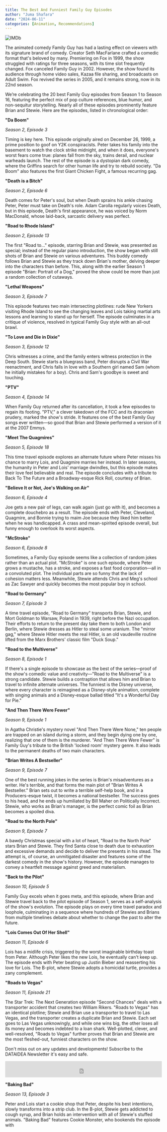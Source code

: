 ```yaml
---
title: The Best And Funniest Family Guy Episodes
author: "Juma Shafara"
date: "2024-06-11"
categories: [Animation, Recommendations]
---
```


![IMDb](thumbnail.jpg)

The animated comedy Family Guy has had a lasting effect on viewers with its signature brand of comedy. Creator Seth MacFarlane crafted a comedic format that's beloved by many. Premiering on Fox in 1999, the show struggled with ratings for three seasons, with its time slot frequently changed. Fox canceled Family Guy in 2002. However, the show found its audience through home video sales, Kazaa file sharing, and broadcasts on Adult Swim. Fox revived the series in 2005, and it remains strong, now in its 22nd season.

We’re celebrating the 20 best Family Guy episodes from Season 1 to Season 16, featuring the perfect mix of pop culture references, blue humor, and non-sequitur storytelling. Nearly all of these episodes prominently feature Brian and Stewie. Here are the episodes, listed in chronological order:

**"Da Boom"**

_Season 2, Episode 3_

Timing is key here. This episode originally aired on December 26, 1999, a prime position to goof on Y2K conspiracists. Peter takes his family into the basement to watch the clock strike midnight, and when it does, everyone's worst fears come true: planes fall from the sky, trains derail, and nuclear warheads launch. The rest of the episode is a dystopian dark comedy, where the Griffins search for other human life and try to rebuild society. "Da Boom" also features the first Giant Chicken Fight, a famous recurring gag.

**"Death is a Bitch"**

_Season 2, Episode 6_

Death comes for Peter's soul, but when Death sprains his ankle chasing Peter, Peter must take on Death's role. Adam Carolla regularly voices Death, but in this episode, Death's first appearance, he was voiced by Norm MacDonald, whose laid-back, sarcastic delivery was perfect.

<script async src="https://pagead2.googlesyndication.com/pagead/js/adsbygoogle.js?client=ca-pub-8076040302380238"
     crossorigin="anonymous"></script>

<ins class="adsbygoogle"
     style="display:block; text-align:center;"
     data-ad-layout="in-article"
     data-ad-format="fluid"
     data-ad-client="ca-pub-8076040302380238"
     data-ad-slot="8693891310"></ins>

<script>
     (adsbygoogle = window.adsbygoogle || []).push({});
</script>

**"Road to Rhode Island"**

_Season 2, Episode 13_

The first "Road to…" episode, starring Brian and Stewie, was presented as special; instead of the regular piano introduction, the show began with still shots of Brian and Stewie on various adventures. This buddy comedy follows Brian and Stewie as they track down Brian's mother, delving deeper into the characters than before. This, along with the earlier Season 1 episode "Brian: Portrait of a Dog," proved the show could be more than just a random collection of cutaways.

**"Lethal Weapons"**

_Season 3, Episode 7_

This episode features two main intersecting plotlines: rude New Yorkers visiting Rhode Island to see the changing leaves and Lois taking martial arts lessons and learning to stand up for herself. The episode culminates in a critique of violence, resolved in typical Family Guy style with an all-out brawl.

**"To Love and Die in Dixie"**

_Season 3, Episode 12_

Chris witnesses a crime, and the family enters witness protection in the Deep South. Stewie starts a bluegrass band, Peter disrupts a Civil War reenactment, and Chris falls in love with a Southern girl named Sam (whom he initially mistakes for a boy). Chris and Sam's goodbye is sweet and touching.

<script async src="https://pagead2.googlesyndication.com/pagead/js/adsbygoogle.js?client=ca-pub-8076040302380238"
     crossorigin="anonymous"></script>

<ins class="adsbygoogle"
     style="display:block; text-align:center;"
     data-ad-layout="in-article"
     data-ad-format="fluid"
     data-ad-client="ca-pub-8076040302380238"
     data-ad-slot="8693891310"></ins>

<script>
     (adsbygoogle = window.adsbygoogle || []).push({});
</script>

**"PTV"**

_Season 4, Episode 14_

When Family Guy returned after its cancellation, it took a few episodes to regain its footing. "PTV," a clever takedown of the FCC and its draconian prudery, marked the show's stride. It features one of the best Family Guy songs ever written—so good that Brian and Stewie performed a version of it at the 2007 Emmys.

**"Meet The Quagmires"**

_Season 5, Episode 18_

This time travel episode explores an alternate future where Peter misses his chance to marry Lois, and Quagmire marries her instead. In later seasons, the humanity in Peter and Lois' marriage dwindles, but this episode makes their love feel believable and real. The episode concludes with a tribute to Back To The Future and a Broadway-esque Rick Roll, courtesy of Brian.

**"Believe It or Not, Joe's Walking on Air"**

_Season 6, Episode 4_

Joe gets a new pair of legs, can walk again (just go with it), and becomes a complete douchebro as a result. The episode ends with Peter, Cleveland, Quagmire, and Bonnie trying to maim Joe because they liked him better when he was handicapped. A crass and mean-spirited episode overall, but funny enough to overlook its worst aspects.

<script async src="https://pagead2.googlesyndication.com/pagead/js/adsbygoogle.js?client=ca-pub-8076040302380238"
     crossorigin="anonymous"></script>

<ins class="adsbygoogle"
     style="display:block; text-align:center;"
     data-ad-layout="in-article"
     data-ad-format="fluid"
     data-ad-client="ca-pub-8076040302380238"
     data-ad-slot="8693891310"></ins>

<script>
     (adsbygoogle = window.adsbygoogle || []).push({});
</script>

**"McStroke"**

_Season 6, Episode 8_

Sometimes, a Family Guy episode seems like a collection of random jokes rather than an actual plot. "McStroke" is one such episode, where Peter grows a mustache, has a stroke, and exposes a fast food corporation—all in a convoluted plot. The individual parts are so funny that the lack of cohesion matters less. Meanwhile, Stewie attends Chris and Meg's school as Zac Sawyer and quickly becomes the most popular boy in school.

**"Road to Germany"**

_Season 7, Episode 3_

A time travel episode, "Road to Germany" transports Brian, Stewie, and Mort Goldman to Warsaw, Poland in 1939, right before the Nazi occupation. Their efforts to return to the present day take them to both London and Berlin, where Stewie dresses as Hitler to steal some uranium. The "mirror gag," where Stewie Hitler meets the real Hitler, is an old vaudeville routine lifted from the Marx Brothers' classic film "Duck Soup."

**"Road to the Multiverse"**

_Season 8, Episode 1_

If there's a single episode to showcase as the best of the series—proof of the show's comedic value and creativity—"Road to the Multiverse" is a strong candidate. Stewie builds a contraption that allows him and Brian to travel to infinite alternate universes. The funniest is the Disney universe, where every character is reimagined as a Disney-style animation, complete with singing animals and a Disney-esque ballad titled "It's a Wonderful Day for Pie."

<script async src="https://pagead2.googlesyndication.com/pagead/js/adsbygoogle.js?client=ca-pub-8076040302380238"
     crossorigin="anonymous"></script>

<ins class="adsbygoogle"
     style="display:block; text-align:center;"
     data-ad-layout="in-article"
     data-ad-format="fluid"
     data-ad-client="ca-pub-8076040302380238"
     data-ad-slot="8693891310"></ins>

<script>
     (adsbygoogle = window.adsbygoogle || []).push({});
</script>

**"And Then There Were Fewer"**

_Season 9, Episode 1_

In Agatha Christie's mystery novel "And Then There Were None," ten people are trapped on an island during a storm, and they begin dying one by one, realizing that one of them is the murderer. "And Then There Were Fewer" is Family Guy's tribute to the British 'locked room' mystery genre. It also leads to the permanent deaths of two main characters.

**"Brian Writes A Bestseller"**

_Season 9, Episode 7_

One of the best running jokes in the series is Brian's misadventures as a writer. He's terrible, and that forms the main plot of "Brian Writes A Bestseller." Brian sets out to write a terrible self-help book, and in a Producers-esque twist, it becomes a national bestseller. The success goes to his head, and he ends up humiliated by Bill Maher on Politically Incorrect. Stewie, who works as Brian's manager, is the perfect comic foil as Brian becomes a spoiled diva.

**"Road to the North Pole"**

_Season 9, Episode 7_

A bawdy Christmas special with a lot of heart, "Road to the North Pole" stars Brian and Stewie. They find Santa close to death due to exhaustion and excessive demands and decide to deliver the presents in his stead. The attempt is, of course, an unmitigated disaster and features some of the darkest comedy in the show's history. However, the episode manages to convey a heartfelt message against greed and materialism.

<script async src="https://pagead2.googlesyndication.com/pagead/js/adsbygoogle.js?client=ca-pub-8076040302380238"
     crossorigin="anonymous"></script>

<ins class="adsbygoogle"
     style="display:block; text-align:center;"
     data-ad-layout="in-article"
     data-ad-format="fluid"
     data-ad-client="ca-pub-8076040302380238"
     data-ad-slot="8693891310"></ins>

<script>
     (adsbygoogle = window.adsbygoogle || []).push({});
</script>

**"Back to the Pilot"**

_Season 10, Episode 5_

Family Guy excels when it goes meta, and this episode, where Brian and Stewie travel back to the pilot episode of Season 1, serves as a self-analysis of the show's evolution. The episode plays on every time travel paradox and loophole, culminating in a sequence where hundreds of Stewies and Brians from multiple timelines debate about whether to change the past to alter the future.

**"Lois Comes Out Of Her Shell"**

_Season 11, Episode 6_

Lois has a midlife crisis, triggered by the worst imaginable birthday toast from Peter. Although Peter likes the new Lois, he eventually can't keep up. The episode ends with Peter beating up Justin Bieber and reasserting his love for Lois. The B-plot, where Stewie adopts a homicidal turtle, provides a zany complement.

**"Roads to Vegas"**

_Season 11, Episode 21_

The Star Trek: The Next Generation episode "Second Chances" deals with a transporter accident that creates two William Rikers. "Roads to Vegas" has an identical plotline; Stewie and Brian use a transporter to travel to Las Vegas, and the transporter creates a duplicate Brian and Stewie. Each set goes to Las Vegas unknowingly, and while one wins big, the other loses all its money and becomes indebted to a loan shark. Well-plotted, clever, and well-resolved, "Roads to Vegas" further proves that Brian and Stewie are the most fleshed-out, funniest characters on the show.

<div class="p-3">
<p class=pb-1>
Don't miss out on any updates and developments! Subscribe to the DATAIDEA Newsletter it's easy and safe.
</p>
<iframe src="https://embeds.beehiiv.com/5fc7c425-9c7e-4e08-a514-ad6c22beee74?slim=true" data-test-id="beehiiv-embed" height="52" frameborder="0" scrolling="no" style="margin: 0; border-radius: 0px !important; background-color: transparent; width: 100%;" ></iframe>
</div>

**"Baking Bad"**

_Season 13, Episode 3_

Peter and Lois start a cookie shop that Peter, despite his best intentions, slowly transforms into a strip club. In the B-plot, Stewie gets addicted to cough syrup, and Brian holds an intervention with all of Stewie's stuffed animals. "Baking Bad" features Cookie Monster, who bookends the episode with
